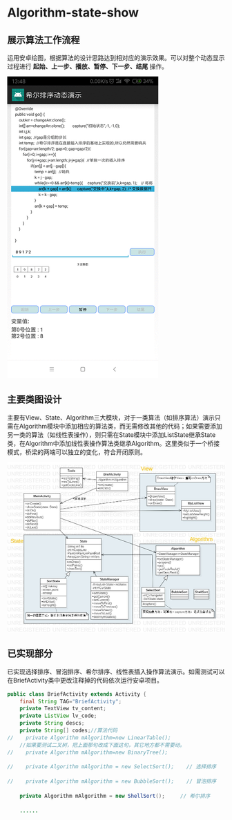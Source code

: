 # Algorithm-state-show

## 展示算法工作流程

运用安卓绘图，根据算法的设计思路达到相对应的演示效果。可以对整个动态显示过程进行 **起始、上一步、播放、暂停、下一步、结尾** 操作。

![show](https://github.com/comeCU/myGitHubImages/raw/master/imgs_Algorithm-state-show/show.gif)



## 主要类图设计

主要有View、State、Algorithm三大模块，对于一类算法（如排序算法）演示只需在Algorithm模块中添加相应的算法类，而无需修改其他的代码；如果需要添加另一类的算法（如线性表操作），则只需在State模块中添加ListState继承State类，在Algorithm中添加线性表操作算法类继承Algorithm。这里类似于一个桥接模式，桥梁的两端可以独立的变化，符合开闭原则。

![main](https://github.com/comeCU/myGitHubImages/raw/master/imgs_Algorithm-state-show/Main.jpg)

## 已实现部分

已实现选择排序、冒泡排序、希尔排序、线性表插入操作算法演示。如需测试可以在BriefActivity类中更改注释掉的代码依次运行安卓项目。

```java
public class BriefActivity extends Activity {
    final String TAG="BriefActivity";
    private TextView tv_content;
    private ListView lv_code;
    private String descs;
    private String[] codes;//算法代码
//    private Algorithm mAlgorithm=new LinearTable();
    //如果要测试二叉树，把上面那句改成下面这句，其它地方都不需要动。
//    private Algorithm mAlgorithm=new BinaryTree();

//    private Algorithm mAlgorithm = new SelectSort();    // 选择排序

//    private Algorithm mAlgorithm = new BubbleSort();    // 冒泡排序

    private Algorithm mAlgorithm = new ShellSort();     // 希尔排序
    
    ......
```

